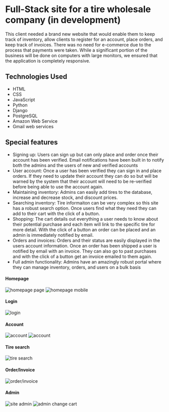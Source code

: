 # Full-Stack site for a tire wholesale company (in development)

This client needed a brand new website that would enable them to keep track of inventory, allow clients to register for an account, place orders, and keep track of invoices. There was no need for e-commerce due to the process that payments were taken. While a significant portion of the business will be done on computers with large monitors, we ensured that the application is completely responsive.

## Technologies Used
+ HTML
+ CSS
+ JavaScript
+ Python
+ Django
+ PostgreSQL
+ Amazon Web Service
+ Gmail web services

## Special features

- Signing up: Users can sign up but can only place and order once their account has been verified. Email notifications have been built in to notify both the admins and the users of new and verified accounts
- User account: Once a user has been verified they can sign in and place orders. If they need to update their account they can do so but will be warned by the system that their account will need to be re-verified before being able to use the account again.
- Maintaining inventory: Admins can easily add tires to the database, increase and decrease stock, and discount prices. 
- Searching inventory: Tire informaiton can be very complex so this site has a robust search option. Once users find what they need they can add to their cart with the click of a button.
- Shopping: The cart details out everything a user needs to know about their potential purchase and each item will link to the specific tire for more detail. With the click of a button an order can be placed and an admin is immediately notified by email.
- Orders and invoices: Orders and their status are easily displayed in the users account information. Once an order has been shipped a user is notified by email with an invoice. They can also go to past purchases and with the click of a button get an invoice emailed to them again.
- Full admin functionality: Admins have an amazingly robust portal where they can manage inventory, orders, and users on a bulk basis

#### Homepage
![homepage page](main_app/static/images/readme_homepage.png "Home page") 
![homepage mobile](/main_app/static/images/readme_home_mobile.png "Home page mobile")

#### Login
![login](/main_app/static/images/readme_login.png "Login")

#### Account
![account](/main_app/static/images/readme_account.png "Account")
![account](/main_app/static/images/readme_account_mobile.png "Account mobile")

#### Tire search
![tire search](/main_app/static/images/readme_tiresearch.png "Tire Search")

#### Order/Invoice
![order/invoice](/main_app/static/images/readme_invoice.png "Order detail and invoice")

#### Admin
![site admin](/main_app/static/images/readme_admin.png "Site admin")
![admin change cart](/main_app/static/images/readme_admin_cart.png "Admin change cart")







